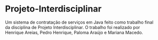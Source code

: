 # Projeto-Interdisciplinar

Um sistema de contratação de serviços em Java feito como trabalho final da disciplina de Projeto Interdisciplinar.
O trabalho foi realizado por Henrique Areias, Pedro Henrique, Paloma Araújo e Mariana Macedo.
